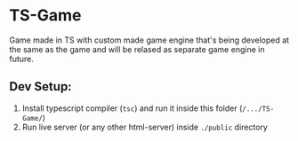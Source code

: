 # TS-Game
Game made in TS with custom made game engine that's being developed at the same as the game and will be relased as separate game engine in future.

## Dev Setup:

1. Install typescript compiler (`tsc`) and run it inside this folder (`/.../TS-Game/`)
2. Run live server (or any other html-server) inside `./public` directory
